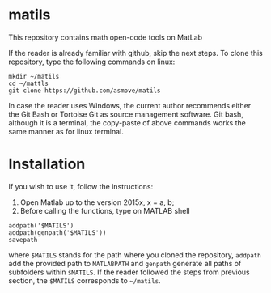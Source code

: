 # matils

This repository contains math open-code tools on MatLab

If the reader is already familiar with github, skip the next steps. To clone this repository, type the following commands on linux:

```
mkdir ~/matils
cd ~/mattls
git clone https://github.com/asmove/matils
```

In case the reader uses Windows, the current author recommends either the Git Bash or Tortoise Git as source management software. Git bash, although it is a terminal, the copy-paste of above commands works the same manner as for linux terminal.

# Installation

 If you wish to use it, follow the instructions:

1) Open Matlab up to the version 2015x, x = a, b;
2) Before calling the functions, type on MATLAB shell 

```
addpath('$MATILS')
addpath(genpath('$MATILS'))
savepath
``` 

where ```$MATILS``` stands for the path where you cloned the repository, ```addpath``` add the provided path to ```MATLABPATH``` and ```genpath``` generate all paths of subfolders within ```$MATILS```. If the reader followed the steps from previous section, the ```$MATILS``` corresponds to ```~/matils```.
